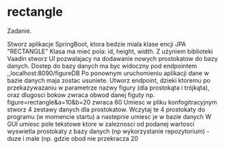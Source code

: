 # rectangle

Zadanie.

Stworz aplikacje SpringBoot, ktora bedzie miala klase encji JPA "RECTANGLE" Klasa ma mieć pola: id, height, width.
Z użyniem biblioteki Vaadin stworz UI pozwalajacy na dodawanie nowych prostokatow do bazy danych.
Dostep do bazy danych ma byc widoczny pod endpointem ,,localhost:8090/figureDB
Po ponownym uruchomieniu aplikacji dane w bazie danych maja zostac usuniete.
Utworz endpoint, dzieki ktoremu po przekazywazaniu w parametrze nazwy figury (dla prostokąta i trójkąta), oraz dlugosci bokow zwraca obwod danej figuty np. figure=rectangle&a=10&b=20 zwraca 60
Umiesc w pliku konfogitracyjnym stworz 4 zestawy danych dla prostokatow. Wczytaj te 4 prostokaty do programu (w momencie startu) a nastepnie umiesc je w bazie danych
W GUI umiesc pole tekstowe ktore w zaleznosci od podanej wartosci wyswietla prostokaty z bazy danych (np wykorzystanie repozytorium) -duze i male (np. gdzie obod nie przekracza 20
